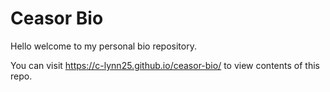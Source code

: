 # Ceasor Bio  

Hello welcome to my personal bio repository.

You can visit https://c-lynn25.github.io/ceasor-bio/ to view contents of this repo.
